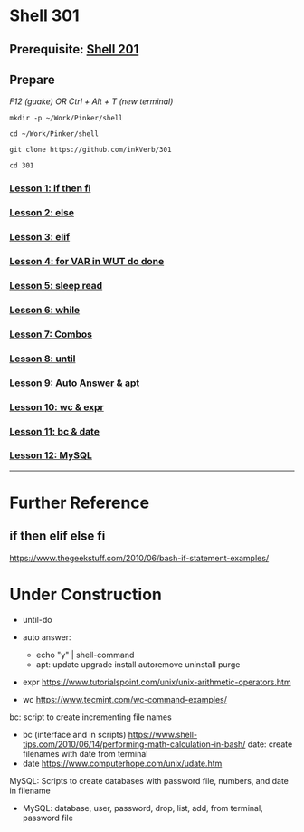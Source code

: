 # Shell 301

## Prerequisite: [Shell 201](https://github.com/inkVerb/Pinker/tree/master/201-shell)

## Prepare

*F12 (guake) OR Ctrl + Alt + T (new terminal)*

`mkdir -p ~/Work/Pinker/shell`

`cd ~/Work/Pinker/shell`

`git clone https://github.com/inkVerb/301`

`cd 301`

### [Lesson 1: if then fi](https://github.com/inkVerb/pinker/blob/master/301-shell/Lesson-01.md)

### [Lesson 2: else](https://github.com/inkVerb/pinker/blob/master/301-shell/Lesson-02.md)

### [Lesson 3: elif](https://github.com/inkVerb/pinker/blob/master/301-shell/Lesson-03.md)

### [Lesson 4: for VAR in WUT do done](https://github.com/inkVerb/pinker/blob/master/301-shell/Lesson-04.md)

### [Lesson 5: sleep read](https://github.com/inkVerb/pinker/blob/master/301-shell/Lesson-05.md)

### [Lesson 6: while](https://github.com/inkVerb/pinker/blob/master/301-shell/Lesson-06.md)

### [Lesson 7: Combos](https://github.com/inkVerb/pinker/blob/master/301-shell/Lesson-07.md)

### [Lesson 8: until](https://github.com/inkVerb/pinker/blob/master/301-shell/Lesson-08.md)

### [Lesson 9: Auto Answer & apt](https://github.com/inkVerb/pinker/blob/master/301-shell/Lesson-09.md)

### [Lesson 10: wc & expr](https://github.com/inkVerb/pinker/blob/master/301-shell/Lesson-10.md)

### [Lesson 11: bc & date](https://github.com/inkVerb/pinker/blob/master/301-shell/Lesson-11.md)

### [Lesson 12: MySQL](https://github.com/inkVerb/pinker/blob/master/301-shell/Lesson-12.md)
___

# Further Reference
## if then elif else fi
https://www.thegeekstuff.com/2010/06/bash-if-statement-examples/

# Under Construction

- until-do

- auto answer:
  - echo "y" | shell-command
  - apt: update upgrade install autoremove uninstall purge

- expr https://www.tutorialspoint.com/unix/unix-arithmetic-operators.htm
- wc https://www.tecmint.com/wc-command-examples/

bc: script to create incrementing file names
- bc (interface and in scripts) https://www.shell-tips.com/2010/06/14/performing-math-calculation-in-bash/
date: create filenames with date from terminal
- date https://www.computerhope.com/unix/udate.htm

MySQL: Scripts to create databases with password file, numbers, and date in filename
- MySQL: database, user, password, drop, list, add, from terminal, password file

